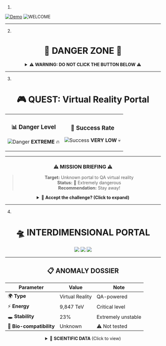 1.
[![Demo](https://img.shields.io/badge/Demo-Project-red?style=flat-square&logo=github)](https://serinegit.github.io/project-page/)
![WELCOME](https://raw.githubusercontent.com/SerineGit/project-page/refs/heads/main/img_for_readme/top.jpg)


----
2. 
<div align="center">

# 🚨 DANGER ZONE 🚨

<details>
<summary>⚠️ <strong>WARNING: DO NOT CLICK THE BUTTON BELOW</strong> ⚠️</summary>

### You risk being transported into an alternate QA-powered virtual reality!

<p align="center">
  <img src="https://media.giphy.com/media/3o7TKSjRrfIPjeiVyM/giphy.gif" width="200"/>
</p>

> 🎭 **Final Warning:** This link may alter your perception of reality forever...

<br>

**👇 If you still dare to proceed... 👇**

[![🌀 ENTER THE PORTAL 🌀](https://img.shields.io/badge/🚪_ENTER_IF_YOU_DARE-FF0000?style=for-the-badge&logo=ghost&logoColor=white&labelColor=000000)](https://serinegit.github.io/project-page/)

</details>

</div>


-----
3.
<div align="center">

# 🎮 QUEST: Virtual Reality Portal

<table>
<tr>
<td align="center">

### 📊 Danger Level
![Danger](https://geps.dev/progress/95?dangerColor=ff0000&warningColor=ff8c00&successColor=00ff00)
**EXTREME** 🔥

</td>
<td align="center">

### 🎯 Success Rate
![Success](https://geps.dev/progress/15?dangerColor=ff0000&warningColor=ff8c00&successColor=00ff00)
**VERY LOW** 💀

</td>
</tr>
</table>

---

### ⚠️ MISSION BRIEFING ⚠️

> **Target:** Unknown portal to QA virtual reality  
> **Status:** 🔴 Extremely dangerous  
> **Recommendation:** Stay away!  

<details>
<summary>🎪 <strong>Accept the challenge? (Click to expand)</strong></summary>

<br>
<br>

<a href="https://serinegit.github.io/project-page/">
  <img src="https://img.shields.io/badge/🌀_ACTIVATE_PORTAL-darkred?style=for-the-badge&logo=atom&logoColor=white&animation=pulse" />
</a>

</details>

</div>

-----
4.


<div align="center">

# 🛸 INTERDIMENSIONAL PORTAL

<img src="https://img.shields.io/badge/STATUS-🔴_ACTIVE-red?style=flat-square" />
<img src="https://img.shields.io/badge/DIMENSION-QA_REALITY-purple?style=flat-square" />
<img src="https://img.shields.io/badge/DANGER-⚠️_MAXIMUM-orange?style=flat-square" />

---

## 📋 ANOMALY DOSSIER

| Parameter | Value | Note |
|-----------|-------|------|
| 🌍 **Type** | Virtual Reality | QA-powered |
| ⚡ **Energy** | 9,847 TeV | Critical level |
| 🕳️ **Stability** | 23% | Extremely unstable |
| 🧬 **Bio-compatibility** | Unknown | ⚠️ Not tested |

<details>
<summary>🔬 <strong>SCIENTIFIC DATA</strong> (Click to view)</summary>
<br>

### 📊 Risk Analysis

```mermaid
graph TD
    A[User] --> B{Click button?}
    B -->|Yes| C[Enter portal]
    B -->|No| D[Safety]
    C --> E[QA Reality]
    E --> F{Return possible?}
    F -->|12% chance| G[Successful return]
    F -->|88% chance| H[Stuck forever]

</div>
```



5. 

<div align="center">

# 🕹️ GAME OVER... OR NOT?

<details>
<summary>🎲 <strong>Choose your action</strong></summary>

<br>

### 🎯 Battle Statistics

<table>
<tr>
<td align="center">

**🏃‍♂️ ESCAPE**  
Success: 85%  
![Escape](https://geps.dev/progress/85)

</td>
<td align="center">

**⚔️ ENTER PORTAL**  
Success: 15%  
![Fight](https://geps.dev/progress/15)

</td>
</tr>
</table>

---

### 💭 What will you choose?

> 🧙‍♂️ **Wise Wizard says:**  
> "Many have entered this portal, young traveler.  
> Few have returned to tell the tale..."

<br>

**🎮 BOSS BATTLE:**

[![ENTER THE DUNGEON](https://img.shields.io/badge/🏰_ENTER_THE_DUNGEON-8B0000?style=for-the-badge&logo=gamepad&logoColor=white)](https://serinegit.github.io/project-page/)

*Press START to continue... if you dare* 🕹️

</details>

</div>
